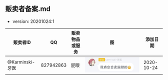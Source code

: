 贩卖者备案.md
------------

- version: 20201024:1

| 贩卖者ID | QQ | 贩卖物品或服务 | 图 | 添加日期 |
|----------|---|---------------|---|---------|
| @Karminski-牙医 | 827942863 | 屁眼 | ![avatar](../src/assets/images/flag.jpg) | 2020-10-24 |